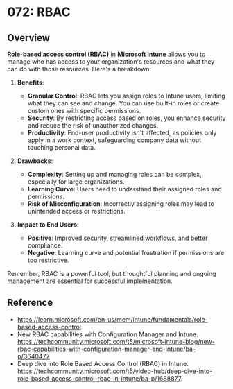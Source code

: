 # 072: RBAC

## Overview
**Role-based access control (RBAC)** in **Microsoft Intune** allows you to manage who has access to your organization's resources and what they can do with those resources. Here's a breakdown:

1. **Benefits**:
   - **Granular Control**: RBAC lets you assign roles to Intune users, limiting what they can see and change. You can use built-in roles or create custom ones with specific permissions.
   - **Security**: By restricting access based on roles, you enhance security and reduce the risk of unauthorized changes.
   - **Productivity**: End-user productivity isn't affected, as policies only apply in a work context, safeguarding company data without touching personal data.

2. **Drawbacks**:
   - **Complexity**: Setting up and managing roles can be complex, especially for large organizations.
   - **Learning Curve**: Users need to understand their assigned roles and permissions.
   - **Risk of Misconfiguration**: Incorrectly assigning roles may lead to unintended access or restrictions.

3. **Impact to End Users**:
   - **Positive**: Improved security, streamlined workflows, and better compliance.
   - **Negative**: Learning curve and potential frustration if permissions are too restrictive.

Remember, RBAC is a powerful tool, but thoughtful planning and ongoing management are essential for successful implementation.




## Reference

* https://learn.microsoft.com/en-us/mem/intune/fundamentals/role-based-access-control
* New RBAC capabilities with Configuration Manager and Intune. https://techcommunity.microsoft.com/t5/microsoft-intune-blog/new-rbac-capabilities-with-configuration-manager-and-intune/ba-p/3640477
* Deep dive into Role Based Access Control (RBAC) in Intune. https://techcommunity.microsoft.com/t5/video-hub/deep-dive-into-role-based-access-control-rbac-in-intune/ba-p/1688877.

